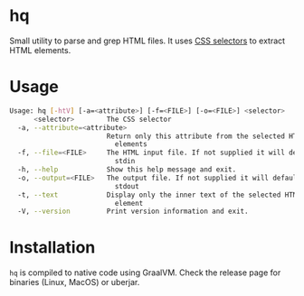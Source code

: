 # hq
Small utility to parse and grep HTML files. It uses [CSS selectors](https://www.w3schools.com/cssref/css_selectors.asp) to extract HTML elements.

# Usage
```bash
Usage: hq [-htV] [-a=<attribute>] [-f=<FILE>] [-o=<FILE>] <selector>
      <selector>        The CSS selector
  -a, --attribute=<attribute>
                        Return only this attribute from the selected HTML
                          elements
  -f, --file=<FILE>     The HTML input file. If not supplied it will default to
                          stdin
  -h, --help            Show this help message and exit.
  -o, --output=<FILE>   The output file. If not supplied it will default to
                          stdout
  -t, --text            Display only the inner text of the selected HTML top
                          element
  -V, --version         Print version information and exit.

```

# Installation
`hq` is compiled to native code using GraalVM. Check the release page for binaries (Linux, MacOS) or uberjar.